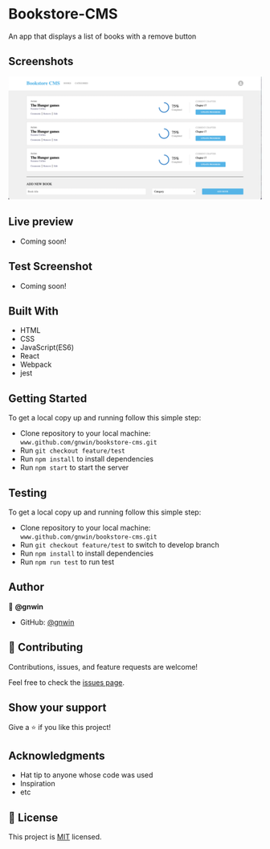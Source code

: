 # Bookstore-CMS

An app that displays a list of books with a remove button

## Screenshots

<img src="./src/assets/images/Screenshot 2022-05-07 at 8.02.01 PM.png">

## Live preview

<!-- [math-magicians link](https://chimerical-genie-870ea7.netlify.app) -->
- Coming soon!

## Test Screenshot

<!-- <img src="./src/assets/images/Screenshot 2022-05-05 at 10.52.19 AM.png"> -->
- Coming soon!

## Built With

- HTML
- CSS
- JavaScript(ES6)
- React
- Webpack
- jest

## Getting Started

To get a local copy up and running follow this simple step:

- Clone repository to your local machine: `www.github.com/gnwin/bookstore-cms.git`
- Run `git checkout feature/test`
- Run `npm install` to install dependencies
- Run `npm start` to start the server

## Testing

To get a local copy up and running follow this simple step:

- Clone repository to your local machine: `www.github.com/gnwin/bookstore-cms.git`
- Run `git checkout feature/test` to switch to develop branch
- Run `npm install` to install dependencies
- Run `npm run test` to run test

## Author

👤 **@gnwin**

- GitHub: [@gnwin](https://github.com/gnwin)

## 🤝 Contributing

Contributions, issues, and feature requests are welcome!

Feel free to check the [issues page](../../issues/).

## Show your support

Give a ⭐️ if you like this project!

## Acknowledgments

- Hat tip to anyone whose code was used
- Inspiration
- etc

## 📝 License

This project is [MIT](./LICENSE) licensed.